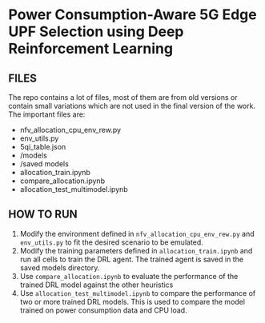 # Power Consumption-Aware 5G Edge UPF Selection using Deep Reinforcement Learning

## FILES

The repo contains a lot of files, most of them are from old versions or contain small variations which are not used in the final version of the work. The important files are:
*	nfv_allocation_cpu_env_rew.py 
*	env_utils.py
*	5qi_table.json
*	/models
*	/saved models
*	allocation_train.ipynb
*	compare_allocation.ipynb
*	allocation_test_multimodel.ipynb

## HOW TO RUN

1.	Modify the environment defined in `nfv_allocation_cpu_env_rew.py` and `env_utils.py` to fit the desired scenario to be emulated.
2.	Modify the training parameters defined in `allocation_train.ipynb` and run all cells to train the DRL agent. The trained agent is saved in the saved models directory.
3.	Use `compare_allocation.ipynb` to evaluate the performance of the trained DRL model against the other heuristics
4.	Use `allocation_test_multimodel.ipynb` to compare the performance of two or more trained DRL models. This is used to compare the model trained on power consumption data and CPU load.
